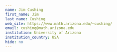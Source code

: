 ```yaml
---
name: Jim Cushing
first_name: Jim
last_name: Cushing
web_site: https://www.math.arizona.edu/~cushing/
email: cushing@math.arizona.edu
institution: University of Arizona
institution_country: USA
hide: no
---
```


